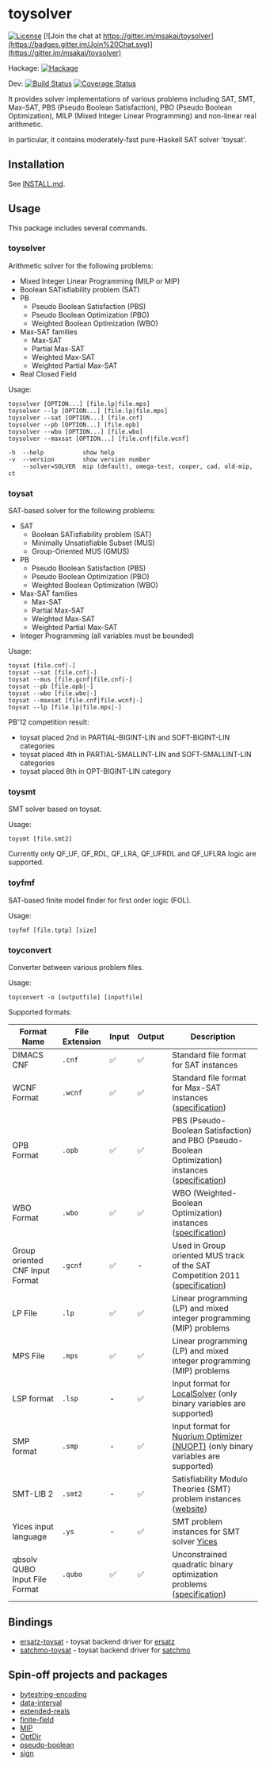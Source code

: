 toysolver
=========

[![License](https://img.shields.io/badge/License-BSD%203--Clause-blue.svg)](https://opensource.org/licenses/BSD-3-Clause)
[![Join the chat at https://gitter.im/msakai/toysolver](https://badges.gitter.im/Join%20Chat.svg)](https://gitter.im/msakai/toysolver)

Hackage:
[![Hackage](https://img.shields.io/hackage/v/toysolver.svg)](https://hackage.haskell.org/package/toysolver)

Dev:
[![Build Status](https://github.com/msakai/toysolver/workflows/build/badge.svg)](https://github.com/msakai/toysolver/actions)
[![Coverage Status](https://coveralls.io/repos/msakai/toysolver/badge.svg)](https://coveralls.io/r/msakai/toysolver)

It provides solver implementations of various problems including SAT, SMT, Max-SAT, PBS (Pseudo Boolean Satisfaction), PBO (Pseudo Boolean Optimization), MILP (Mixed Integer Linear Programming) and non-linear real arithmetic.

In particular, it contains moderately-fast pure-Haskell SAT solver 'toysat'.

Installation
------------

See [INSTALL.md](INSTALL.md).

Usage
-----

This package includes several commands.

### toysolver

Arithmetic solver for the following problems:

* Mixed Integer Linear Programming (MILP or MIP)
* Boolean SATisfiability problem (SAT)
* PB
    * Pseudo Boolean Satisfaction (PBS)
    * Pseudo Boolean Optimization (PBO)
    * Weighted Boolean Optimization (WBO)
* Max-SAT families
    * Max-SAT
    * Partial Max-SAT
    * Weighted Max-SAT
    * Weighted Partial Max-SAT
* Real Closed Field

Usage:

    toysolver [OPTION...] [file.lp|file.mps]
    toysolver --lp [OPTION...] [file.lp|file.mps]
    toysolver --sat [OPTION...] [file.cnf]
    toysolver --pb [OPTION...] [file.opb]
    toysolver --wbo [OPTION...] [file.wbo]
    toysolver --maxsat [OPTION...] [file.cnf|file.wcnf]

    -h  --help           show help
    -v  --version        show version number
        --solver=SOLVER  mip (default), omega-test, cooper, cad, old-mip, ct

### toysat

SAT-based solver for the following problems:

* SAT
    * Boolean SATisfiability problem (SAT)
    * Minimally Unsatisfiable Subset (MUS)
    * Group-Oriented MUS (GMUS)
* PB
    * Pseudo Boolean Satisfaction (PBS)
    * Pseudo Boolean Optimization (PBO)
    * Weighted Boolean Optimization (WBO)
* Max-SAT families
    * Max-SAT
    * Partial Max-SAT
    * Weighted Max-SAT
    * Weighted Partial Max-SAT
* Integer Programming (all variables must be bounded)

Usage:

    toysat [file.cnf|-]
    toysat --sat [file.cnf|-]
    toysat --mus [file.gcnf|file.cnf|-]
    toysat --pb [file.opb|-]
    toysat --wbo [file.wbo|-]
    toysat --maxsat [file.cnf|file.wcnf|-]
    toysat --lp [file.lp|file.mps|-]

PB'12 competition result: 

* toysat placed 2nd in PARTIAL-BIGINT-LIN and SOFT-BIGINT-LIN categories
* toysat placed 4th in PARTIAL-SMALLINT-LIN and SOFT-SMALLINT-LIN categories
* toysat placed 8th in OPT-BIGINT-LIN category

### toysmt

SMT solver based on toysat.

Usage:

    toysmt [file.smt2]

Currently only QF_UF, QF_RDL, QF_LRA, QF_UFRDL and QF_UFLRA logic are supported.

### toyfmf

SAT-based finite model finder for first order logic (FOL).

Usage:

    toyfmf [file.tptp] [size]

### toyconvert

Converter between various problem files.

Usage:

    toyconvert -o [outputfile] [inputfile]

Supported formats:

|Format Name|File Extension|Input|Output|Description|
|-|-|-|-|-|
|DIMACS CNF|`.cnf`|✅|✅|Standard file format for SAT instances|
|WCNF Format|`.wcnf`|✅|✅|Standard file format for Max-SAT instances ([specification](https://maxsat-evaluations.github.io/2024/rules.html#input))|
|OPB Format|`.opb`|✅|✅|PBS (Pseudo-Boolean Satisfaction) and PBO (Pseudo-Boolean Optimization) instances ([specification](https://www.cril.univ-artois.fr/PB24/OPBcompetition.pdf))|
|WBO Format|`.wbo`|✅|✅|WBO (Weighted-Boolean Optimization) instances ([specification](https://www.cril.univ-artois.fr/PB24/OPBcompetition.pdf))|
|Group oriented CNF Input Format|`.gcnf`|✅|-|Used in Group oriented MUS track of the SAT Competition 2011 ([specification](https://web.archive.org/web/20131116055022/http://www.satcompetition.org/2011/rules.pdf))|
|LP File|`.lp`|✅|✅|Linear programming (LP) and mixed integer programming (MIP) problems|
|MPS File|`.mps`|✅|✅|Linear programming (LP) and mixed integer programming (MIP) problems|
|LSP format|`.lsp`|-|✅|Input format for [LocalSolver](http://www.localsolver.com/) (only binary variables are supported)|
|SMP format|`.smp`|-|✅|Input format for [Nuorium Optimizer (NUOPT)](https://www.msi.co.jp/solution/nuopt/top.html) (only binary variables are supported)|
|SMT-LIB 2|`.smt2`|-|✅|Satisfiability Modulo Theories (SMT) problem instances ([website](https://smt-lib.org/))|
|Yices input language|`.ys`|-|✅|SMT problem instances for SMT solver [Yices](https://yices.csl.sri.com/)|
|qbsolv QUBO Input File Format|`.qubo`|✅|✅|Unconstrained quadratic binary optimization problems ([specification](https://github.com/dwavesystems/qbsolv?tab=readme-ov-file#qbsolv-qubo-input-file-format))|

Bindings
--------

* [ersatz-toysat](http://hackage.haskell.org/package/ersatz-toysat) -  toysat backend driver for [ersatz](http://hackage.haskell.org/package/ersatz)
* [satchmo-toysat](http://hackage.haskell.org/package/satchmo-toysat) - toysat backend driver for [satchmo](http://hackage.haskell.org/package/satchmo)

Spin-off projects and packages
------------------------------

* [bytestring-encoding](https://github.com/msakai/bytestring-encoding)
* [data-interval](https://github.com/msakai/data-interval)	
* [extended-reals](https://github.com/msakai/extended-reals)
* [finite-field](https://github.com/msakai/finite-field)
* [MIP](https://github.com/msakai/haskell-MIP)
* [OptDir](https://github.com/msakai/haskell-optdir)
* [pseudo-boolean](https://github.com/msakai/pseudo-boolean)
* [sign](https://github.com/msakai/sign)
